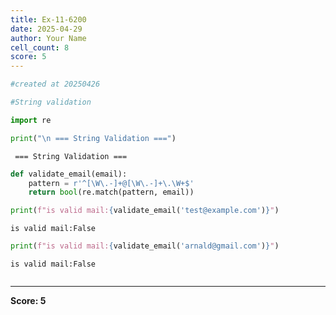 ```yaml
---
title: Ex-11-6200
date: 2025-04-29
author: Your Name
cell_count: 8
score: 5
---
```


```python
#created at 20250426
```


```python
#String validation
```


```python
import re
```


```python
print("\n === String Validation ===")
```

    
     === String Validation ===



```python
def validate_email(email):
    pattern = r'^[\W\.-]+@[\W\.-]+\.\W+$'
    return bool(re.match(pattern, email))
```


```python
print(f"is valid mail:{validate_email('test@example.com')}")
```

    is valid mail:False



```python
print(f"is valid mail:{validate_email('arnald@gmail.com')}")
```

    is valid mail:False



```python

```


---
**Score: 5**